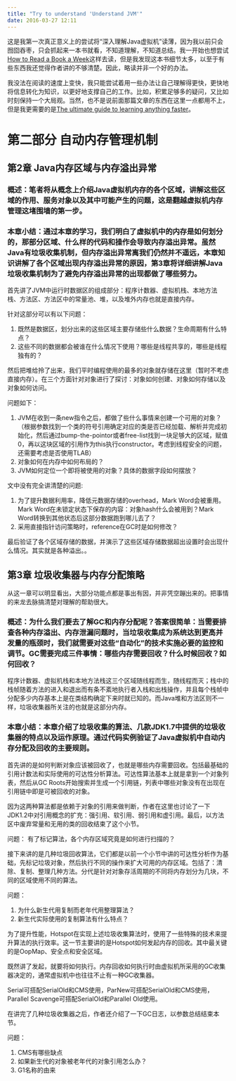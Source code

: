 ```yaml
---
title: "Try to understand 'Understand JVM'"
date: 2016-03-27 12:11
---
```


这是我第一次真正意义上的尝试将“深入理解Java虚拟机”读薄，因为我以前只会囫囵吞枣，只会抓起来一本书就看，不知道理解，不知道总结。我一开始也想尝试[How to Read a Book a Week](https://hbr.org/2016/02/how-to-read-a-book-a-week)这样去读，但是我发现这本书细节太多，以至于有些东西我还觉得作者讲的不够清楚。因此，略读并非一个好的办法。

我没法在阅读的速度上变快，我只能尝试着用一些办法让自己理解得更快，更快地将信息转化为知识，以更好地支撑自己的工作。比如，积累足够多的疑问，又比如时刻保持一个大局观。当然，也不是说前面那篇文章的东西在这里一点都用不上，但是我更需要的是[The ultimate guide to learning anything faster](http://thenextweb.com/lifehacks/2015/06/07/the-ultimate-guide-to-learning-anything-faster/)。

# 第二部分 自动内存管理机制

## 第2章 Java内存区域与内存溢出异常

### 概述：笔者将从概念上介绍Java虚拟机内存的各个区域，讲解这些区域的作用、服务对象以及其中可能产生的问题，这是翻越虚拟机内存管理这堵围墙的第一步。

### 本章小结：通过本章的学习，我们明白了虚拟机中的内存是如何划分的，那部分区域、什么样的代码和操作会导致内存溢出异常。虽然Java有垃圾收集机制，但内存溢出异常离我们仍然并不遥远，本章知识讲解了各个区域出现内存溢出异常的原因，第3章将详细讲解Java垃圾收集机制为了避免内存溢出异常的出现都做了哪些努力。

首先讲了JVM中运行时数据区的组成部分：程序计数器、虚拟机栈、本地方法栈、方法区、方法区中的常量池、堆，以及堆外内存也就是直接内存。

针对这部分可以有以下问题：
1. 既然是数据区，划分出来的这些区域主要存储些什么数据？生命周期有什么特点？
2. 这些不同的数据都会被谁在什么情况下使用？哪些是线程共享的，哪些是线程独有的？

然后把堆给拎了出来，我们平时编程使用的最多的对象就存储在这里（暂时不考虑直接内存）。在三个方面针对对象进行了探讨：对象如何创建、对象如何存储以及对象如何访问。

问题如下：
1. JVM在收到一条new指令之后，都做了些什么事情来创建一个可用的对象？（根据参数找到一个类的符号引用确定对应的类是否已经加载、解析并完成初始化，然后通过bump-the-pointor或者free-list找到一块足够大的区域，赋值0，再以这块区域的引用作为this执行constructor。考虑到线程安全的问题，还需要考虑是否使用TLAB）
2. 对象如何在内存中如何布局的？
3. JVM如何定位一个即将被使用的对象？具体的数据字段如何摆放？

文中没有完全讲清楚的问题:
1. 为了提升数据利用率，降低元数据存储的overhead，Mark Word会被重用。Mark Word在未锁定状态下保存的内容：对象hash什么会被用到？Mark Word转换到其他状态后这部分数据跑到哪儿去了？
2. 采用直接指针访问策略时，reference在GC时是如何修改？

最后验证了各个区域存储的数据，并演示了这些区域存储数据超出设置时会出现什么情况。其实就是各种溢出。。

## 第3章 垃圾收集器与内存分配策略

从这一章可以明显看出，大部分功能点都是事出有因，并非凭空蹦出来的。把事情的来龙去脉搞清楚对理解的帮助很大。

### 概述：为什么我们要去了解GC和内存分配呢？答案很简单：当需要排查各种内存溢出、内存泄漏问题时，当垃圾收集成为系统达到更高并发量的瓶颈时，我们就需要对这些“自动化”的技术实施必要的监控和调节。GC需要完成三件事情：哪些内存需要回收？什么时候回收？如何回收？

程序计数器、虚拟机栈和本地方法栈这三个区域随线程而生，随线程而灭；栈中的栈帧随着方法的进入和退出而有条不紊地执行者入栈和出栈操作，并且每个栈帧中分配多少内存基本上是在类结构确定下来时就已知的。而Java堆和方法区则不一样，垃圾收集器所关注的也就是这部分内存。

### 本章小结：本章介绍了垃圾收集的算法、几款JDK1.7中提供的垃圾收集器的特点以及运作原理。通过代码实例验证了Java虚拟机中自动内存分配及回收的主要规则。

首先讲的是如何判断对象应该被回收了，也就是哪些内存需要回收。包括最基础的引用计数法和实际使用的可达性分析算法。可达性算法基本上就是拿到一个对象列表，然后从GC Roots开始搜索并生成一个引用链，列表中哪些对象没有在出现在引用链中即是可被回收的对象。

因为这两种算法都是依赖于对象的引用来做判断，作者在这里也讨论了一下JDK1.2中对引用概念的扩充：强引用、软引用、弱引用和虚引用。最后，以方法区中废弃常量和无用的类的回收结束了这个小节。

问题：
有了标记算法，各个内存区域究竟是如何进行扫描的？

接下来讲的是几种垃圾回收算法，它们都是以前一个小节中讲的可达性分析作为基础，先标记垃圾对象，然后执行不同的操作来扩大可用的内存区域。包括了：清除、复制、整理几种方法。分代是针对对象存活周期的不同将内存划分为几块，不同的区域使用不同的算法。

问题：
1. 为什么新生代用复制而老年代用整理算法？
2. 新生代实际使用的复制算法有什么特点？

为了提升性能，Hotspot在实现上述垃圾收集算法时，使用了一些特殊的技术来提升算法的执行效率。这一节主要讲的是Hotspot如何发起内存的回收。其中最关键的是OopMap、安全点和安全区域。

既然讲了发起，就要将如何执行。内存回收如何执行时由虚拟机所采用的GC收集器决定的，通常虚拟机中也往往不止有一种GC收集器。

Serial可搭配SerialOld和CMS使用，ParNew可搭配SerialOld和CMS使用，Parallel Scavenge可搭配SerialOld和Parallel Old使用。

在讲完了几种垃圾收集器之后，作者还介绍了一下GC日志，以参数总结结束本节。

问题：
1. CMS有哪些缺点
2. 如果新生代的对象被老年代的对象引用怎么办？
3. G1名称的由来





